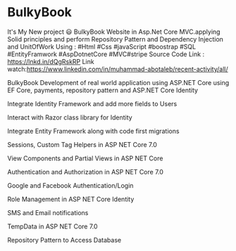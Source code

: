 # BulkyBook
It's My New project 😃
BulkyBook Website in Asp.Net Core MVC.applying Solid principles
and perform Repository Pattern and Dependency Injection and UnitOfWork
Using : #Html #Css #javaScript #boostrap #SQL #EntityFramwork #AspDotnetCore #MVC#stripe
Source Code Link : https://lnkd.in/dQgRskRP
Link watch:https://www.linkedin.com/in/muhammad-abotaleb/recent-activity/all/

BulkyBook
Development of real world application using ASP.NET Core using EF Core, payments, repository pattern and ASP.NET Core Identity

Integrate Identity Framework and add more fields to Users

Interact with Razor class library for Identity

Integrate Entity Framework along with code first migrations

Sessions, Custom Tag Helpers in ASP NET Core 7.0

View Components and Partial Views in ASP NET Core

Authentication and Authorization in ASP NET Core 7.0

Google and Facebook Authentication/Login

Role Management in ASP NET Core Identity

SMS and Email notifications

TempData in ASP NET Core 7.0

Repository Pattern to Access Database
